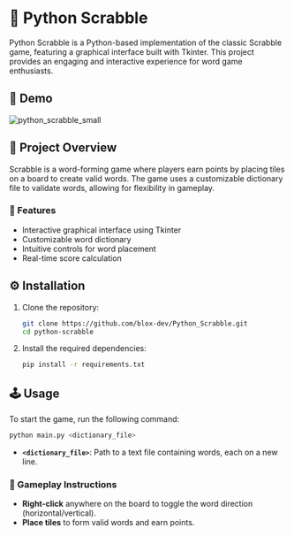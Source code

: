 # 🧩 Python Scrabble

Python Scrabble is a Python-based implementation of the classic Scrabble game, featuring a graphical interface built with Tkinter. This project provides an engaging and interactive experience for word game enthusiasts.

## 🚀 Demo

![python_scrabble_small](https://github.com/user-attachments/assets/901706bf-899b-4062-9049-27028396d4ec)


## 📖 Project Overview
Scrabble is a word-forming game where players earn points by placing tiles on a board to create valid words. The game uses a customizable dictionary file to validate words, allowing for flexibility in gameplay.

### 🎯 Features
- Interactive graphical interface using Tkinter
- Customizable word dictionary
- Intuitive controls for word placement
- Real-time score calculation

## ⚙️ Installation

1. Clone the repository:
    ```bash
    git clone https://github.com/blox-dev/Python_Scrabble.git
    cd python-scrabble
    ```
2. Install the required dependencies:
    ```bash
    pip install -r requirements.txt
    ```

## 🕹️ Usage

To start the game, run the following command:
```bash
python main.py <dictionary_file>
```
- **`<dictionary_file>`**: Path to a text file containing words, each on a new line.

### 📝 Gameplay Instructions
- **Right-click** anywhere on the board to toggle the word direction (horizontal/vertical).
- **Place tiles** to form valid words and earn points.
